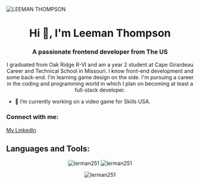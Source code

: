 
![LEEMAN THOMPSON](https://github.com/lerman251/lerman251/assets/63618979/a89a39b2-b53e-4c9e-b2b7-a5fb7579a6c4)





<h1 align="center">Hi 👋, I'm Leeman Thompson</h1>
<h3 align="center">A passionate frontend developer from The US</h3>
<p align="center">I graduated from Oak Ridge R-VI and am a year 2 student at Cape Girardeau Career and Technical School in Missouri. I know front-end development and some back-end. I'm learning game design on the side. I'm pursuing a career in the coding and programming world in which I plan on becoming at least a full-stack developer.</p>

- 🔭 I’m currently working on a video game for Skills USA.

<h3 align="left">Connect with me:</h3>
<p align="left">
    <a href="https://www.linkedin.com/in/leeman-thompson-0336b12b0/">My LinkedIn</a>
</p>

## Languages and Tools:
<p align="left">
</p>
    <p align="center">
      <img src="https://github-readme-stats.vercel.app/api/top-langs?username=lerman251&show_icons=true&locale=en&layout=compact" alt="lerman251" />
      <img src="https://github-readme-stats.vercel.app/api?username=lerman251&show_icons=true&locale=en" alt="lerman251" />
    </p>
<p align="center"><img  src="https://github-readme-streak-stats.herokuapp.com/?user=lerman251&" alt="lerman251" /></p>
